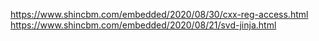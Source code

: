 https://www.shincbm.com/embedded/2020/08/30/cxx-reg-access.html
https://www.shincbm.com/embedded/2020/08/21/svd-jinja.html